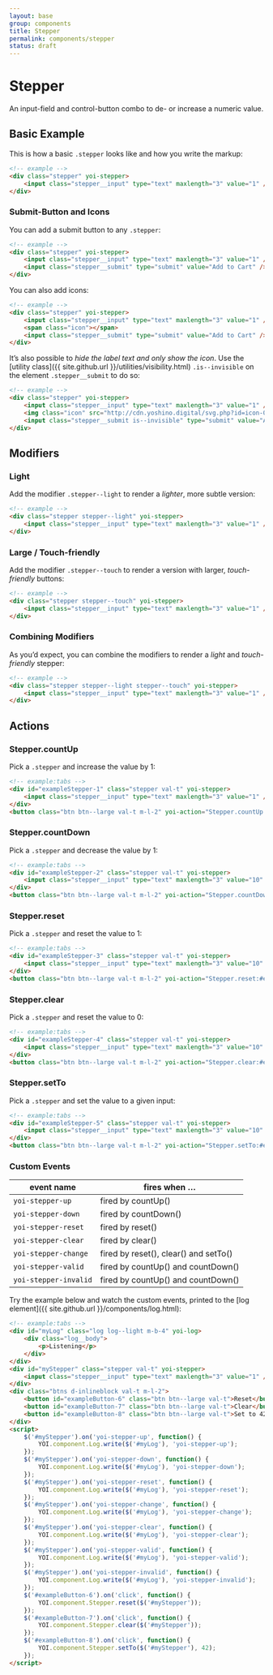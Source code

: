 ```yaml
---
layout: base
group: components
title: Stepper
permalink: components/stepper
status: draft
---
```


# Stepper

<p class="intro">An input-field and control-button combo to de- or increase a numeric value.</p>

## Basic Example

This is how a basic `.stepper` looks like and how you write the markup:

```html
<!-- example -->
<div class="stepper" yoi-stepper>
    <input class="stepper__input" type="text" maxlength="3" value="1" />
</div>
```

### Submit-Button and Icons

You can add a submit button to any `.stepper`:

```html
<!-- example -->
<div class="stepper" yoi-stepper>
    <input class="stepper__input" type="text" maxlength="3" value="1" />
    <input class="stepper__submit" type="submit" value="Add to Cart" />
</div>
```

You can also add icons:

```html
<!-- example -->
<div class="stepper" yoi-stepper>
    <input class="stepper__input" type="text" maxlength="3" value="1" />
    <span class="icon"></span>
    <input class="stepper__submit" type="submit" value="Add to Cart" />
</div>
```

It’s also possible to *hide the label text and only show the icon*. Use the [utility class]({{ site.github.url }}/utilities/visibility.html) `.is--invisible` on the element `.stepper__submit` to do so:

```html
<!-- example -->
<div class="stepper" yoi-stepper>
    <input class="stepper__input" type="text" maxlength="3" value="1" />
    <img class="icon" src="http://cdn.yoshino.digital/svg.php?id=icon-026" yoi-icon />
    <input class="stepper__submit is--invisible" type="submit" value="Add to Cart" />
</div>
```

## Modifiers

### Light

Add the modifier `.stepper--light` to render a *lighter*, more subtle version:

```html
<!-- example -->
<div class="stepper stepper--light" yoi-stepper>
    <input class="stepper__input" type="text" maxlength="3" value="1" />
</div>
```

### Large / Touch-friendly

Add the modifier `.stepper--touch` to render a version with larger, *touch-friendly* buttons:

```html
<!-- example -->
<div class="stepper stepper--touch" yoi-stepper>
    <input class="stepper__input" type="text" maxlength="3" value="1" />
</div>
```

### Combining Modifiers

As you’d expect, you can combine the modifiers to render a *light* and *touch-friendly* stepper:

```html
<!-- example -->
<div class="stepper stepper--light stepper--touch" yoi-stepper>
    <input class="stepper__input" type="text" maxlength="3" value="1" />
</div>
```

## Actions

### Stepper.countUp

Pick a `.stepper` and increase the value by 1:

```html
<!-- example:tabs -->
<div id="exampleStepper-1" class="stepper val-t" yoi-stepper>
    <input class="stepper__input" type="text" maxlength="3" value="1" />
</div>
<button class="btn btn--large val-t m-l-2" yoi-action="Stepper.countUp:#exampleStepper-1;">Count Up</button>
```

### Stepper.countDown

Pick a `.stepper` and decrease the value by 1:

```html
<!-- example:tabs -->
<div id="exampleStepper-2" class="stepper val-t" yoi-stepper>
    <input class="stepper__input" type="text" maxlength="3" value="10" />
</div>
<button class="btn btn--large val-t m-l-2" yoi-action="Stepper.countDown:#exampleStepper-2;">Count Down</button>
```

### Stepper.reset

Pick a `.stepper` and reset the value to 1:

```html
<!-- example:tabs -->
<div id="exampleStepper-3" class="stepper val-t" yoi-stepper>
    <input class="stepper__input" type="text" maxlength="3" value="10" />
</div>
<button class="btn btn--large val-t m-l-2" yoi-action="Stepper.reset:#exampleStepper-3;">Reset</button>
```

### Stepper.clear

Pick a `.stepper` and reset the value to 0:

```html
<!-- example:tabs -->
<div id="exampleStepper-4" class="stepper val-t" yoi-stepper>
    <input class="stepper__input" type="text" maxlength="3" value="10" />
</div>
<button class="btn btn--large val-t m-l-2" yoi-action="Stepper.clear:#exampleStepper-4;">Clear</button>
```

### Stepper.setTo

Pick a `.stepper` and set the value to a given input:

```html
<!-- example:tabs -->
<div id="exampleStepper-5" class="stepper val-t" yoi-stepper>
    <input class="stepper__input" type="text" maxlength="3" value="10" />
</div>
<button class="btn btn--large val-t m-l-2" yoi-action="Stepper.setTo:#exampleStepper-5, 42;">Set to 42</button>
```

### Custom Events

| event name            | fires when …                          |
| --------------------- | ------------------------------------- |
| `yoi-stepper-up`      | fired by countUp()                    |
| `yoi-stepper-down`    | fired by countDown()                  |
| `yoi-stepper-reset`   | fired by reset()                      |
| `yoi-stepper-clear`   | fired by clear()                      |
| `yoi-stepper-change`  | fired by reset(), clear() and setTo() |
| `yoi-stepper-valid`   | fired by countUp() and countDown()    |
| `yoi-stepper-invalid` | fired by countUp() and countDown()    |

Try the example below and watch the custom events, printed to the [log element]({{ site.github.url }}/components/log.html):

```html
<!-- example:tabs -->
<div id="myLog" class="log log--light m-b-4" yoi-log>
    <div class="log__body">
        <p>Listening</p>
    </div>
</div>
<div id="myStepper" class="stepper val-t" yoi-stepper>
    <input class="stepper__input" type="text" maxlength="3" value="1" />
</div>
<div class="btns d-inlineblock val-t m-l-2">
    <button id="exampleButton-6" class="btn btn--large val-t">Reset</button>
    <button id="exampleButton-7" class="btn btn--large val-t">Clear</button>
    <button id="exampleButton-8" class="btn btn--large val-t">Set to 42</button>
</div>
<script>
    $('#myStepper').on('yoi-stepper-up', function() {
        YOI.component.Log.write($('#myLog'), 'yoi-stepper-up');
    });
    $('#myStepper').on('yoi-stepper-down', function() {
        YOI.component.Log.write($('#myLog'), 'yoi-stepper-down');
    });
    $('#myStepper').on('yoi-stepper-reset', function() {
        YOI.component.Log.write($('#myLog'), 'yoi-stepper-reset');
    });
    $('#myStepper').on('yoi-stepper-change', function() {
        YOI.component.Log.write($('#myLog'), 'yoi-stepper-change');
    });
    $('#myStepper').on('yoi-stepper-clear', function() {
        YOI.component.Log.write($('#myLog'), 'yoi-stepper-clear');
    });
    $('#myStepper').on('yoi-stepper-valid', function() {
        YOI.component.Log.write($('#myLog'), 'yoi-stepper-valid');
    });
    $('#myStepper').on('yoi-stepper-invalid', function() {
        YOI.component.Log.write($('#myLog'), 'yoi-stepper-invalid');
    });
    $('#exampleButton-6').on('click', function() {
        YOI.component.Stepper.reset($('#myStepper'));
    });
    $('#exampleButton-7').on('click', function() {
        YOI.component.Stepper.clear($('#myStepper'));
    });
    $('#exampleButton-8').on('click', function() {
        YOI.component.Stepper.setTo($('#myStepper'), 42);
    });
</script>
```
